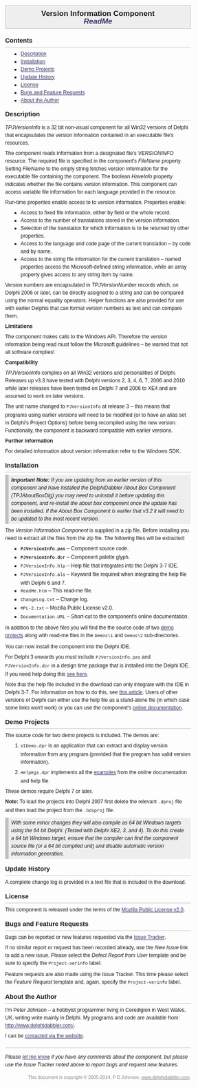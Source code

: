 <!DOCTYPE html PUBLIC "-//W3C//DTD XHTML 1.0 Transitional//EN"
    "http://www.w3.org/TR/xhtml1/DTD/xhtml1-transitional.dtd">
<!--
 * This Source Code Form is subject to the terms of the Mozilla Public License,
 * v. 2.0. If a copy of the MPL was not distributed with this file, You can
 * obtain one at http://mozilla.org/MPL/2.0/
 *
 * Copyright (C) 2005-2014, Peter Johnson (www.delphidabbler.com).
 *
 * Read-me file for Version Information Component.
-->
<html xmlns="http://www.w3.org/1999/xhtml" lang="en" xml:lang="en">

<head>

<title>
  DelphiDabbler Version Information Component ReadMe
</title>

<style type="text/css">
  body {
    margin: 1em;
    padding: 0;
    font-family: Verdana, Arial, sans-serif;
    font-size: 9pt;
    line-height: 150%;
  }
  h1 {
    margin: 0 0 1em 0;
    padding: 0.5em;
    border: 1px silver solid;
    background-color: #eee;
    font-size: 13pt;
    font-weight: bold;
    text-align: center;
  }
  h1 .subtitle {
    font-style: italic;
    color: #336;
  }
  h2 {
    margin: 1em 0 0 0;
    padding: 0;
    padding-bottom: 6px;
    border-bottom: 1px silver solid;
    font-size: 11pt;
    font-weight: bold;
  }
  h3 {
    margin: 0.5em 0 0 0;
    padding: 0;
    font-size: 9pt;
    font-weight: bold;
  }
  p {
    margin: 0.5em 0 0 0;
    padding: 0;
  }
  ul, ol {
    margin: 0.5em 0 0 3em;
    padding: 0;
  }
  ul {
    list-style-type: square;
  }
  ul.spaced li,
  ol.spaced li {
    margin-top: 0.5em;
  }
  ul.spaced li,
  ol.spaced li {
    margin-top: 0.5em;
  }
  ul.unspaced li,
  ol.unspaced li {
    margin-top: 0;
  }
  ul.unspaced li.first,
  ol.unspaced li.first {
    margin-top: 0.5em;
  }
  code {
    font-family: "Courier New", Courier, monospace;
  }
  a:link {
    color: #336;
    text-decoration: underline;
  }
  a:visited {
    color: #669;
    text-decoration: underline;
  }
  a:active {
    color: #336;
    text-decoration: underline;
  }
  a:hover {
    text-decoration: underline;
  }
  .pullout {
    border-left: 8px silver solid;
    background-color: #eee;
    margin: 0.5em 0 0 0;
    padding: 0.25em 0.5em;
    font-style: italic;
  }
  .indent {
    margin-left: 3em;
  }
  .highlight {
    color: #336;
    font-style: italic;
    font-weight: bold;
  }
  .endnotes {
    margin: 1.5em 0 0 0;
    padding: 1em 0 0 0;
    border-top: 1px silver solid;
  }
  .comments {
    font-style: italic;
  }
  .copyright,
  .copyright a:link,
  .copyright a:visited,
  .copyright a:active {
    margin: 1em 0 0 0;
    color: gray;
    font-size: 8pt;
    text-align: right;
  }
  </style>

</head>

<body>

<h1>
  <div>Version Information Component</div>
  <div class="subtitle">ReadMe</div>
</h1>

<h2 id="contents">
  Contents
</h2>

<ul>
  <li><a href="#description">Description</a></li>
  <li><a href="#installation">Installation</a></li>
  <li><a href="#demo">Demo Projects</a></li>
  <li><a href="#update">Update History</a></li>
  <li><a href="#license">License</a></li>
  <li><a href="#bugs">Bugs and Feature Requests</a></li>
  <li><a href="#author">About the Author</a></li>
</ul>

<h2 id="description">
  Description
</h2>

<p>
  <var>TPJVersionInfo</var> is a 32 bit non-visual component for all Win32
  versions of Delphi that encapsulates the version information contained in an
  executable file's resources.
</p>

<p>
  The component reads information from a designated file's
  <var>VERSIONINFO</var> resource. The required file is specified in the
  component's <var>FileName</var> property. Setting <var>FileName</var> to the
  empty string fetches version information for the executable file containing
  the component. The boolean <var>HaveInfo</var> property indicates whether the
  file contains version information. This component can access variable file
  information for each language provided in the resource.
</p>

<p>
  Run-time properties enable access to to version information. Properties
  enable:
</p>

<ul>
  <li>
    Access to fixed file information, either by field or the whole record.
  </li>
  <li>
    Access to the number of translations stored in the version information.
  </li>
  <li>
    Selection of the translation for which information is to be returned by
    other properties.
  </li>
  <li>
    Access to the language and code page of the current translation &ndash; by
    code and by name.
  </li>
  <li>
    Access to the string file information for the current translation &ndash;
    named properties access the Microsoft-defined string information, while an
    array property gives access to any string item by name.
  </li>
</ul>

<p>
  Version numbers are encapsulated in <var>TPJVersionNumber</var> records which,
  on Delphi 2006 or later, can be directly assigned to a string and can be
  compared using the normal equality operators. Helper functions are also
  provided for use with earlier Delphis that can format version numbers as text
  and can compare them.
</p>

<h3>
  Limitations
</h3>

<p>
  The component makes calls to the Windows API. Therefore the version
  information being read must follow the Microsoft guidelines &ndash; be warned
  that not all software complies!
</p>

<h3>
  Compatibility
</h3>

<p>
  <var>TPJVersionInfo</var> compiles on all Win32 versions and personalities of
  Delphi. Releases up v3.3 have  tested with Delphi versions 2, 3, 4, 6, 7, 2006
  and 2010 while later releases have been tested on Delphi 7 and 2006 to XE4 and
  are assumed to work on later versions.
</p>

<p>
  The unit name changed to <code>PJVersionInfo</code> at release 3 &ndash; this
  means that programs using earlier versions will need to be modified (or to
  have an alias set in Delphi's Project Options) before being recompiled using
  the new version. Functionally, the component is backward compatible with
  earlier versions.
</p>

<h3>
  Further information
</h3>

<p>
  For detailed information about version information refer to the Windows SDK.
</p>

<h2 id="installation">
  Installation
</h2>

<div class="pullout">
  <strong>Important Note:</strong> If you are updating from an earlier version
  of this component and have installed the <em>DelphiDabbler</em> About Box
  Component (<var>TPJAboutBoxDlg</var>) you may need to uninstall it before
  updating this component, and re-install the about box component once the
  update has been installed. If the About Box Component is earlier that v3.2 it
  will need to be updated to the most recent version.
</div>

<p>
  The <em>Version Information Component</em> is supplied in a zip file. Before
  installing you need to extract all the files from the zip file. The following
  files will be extracted:
</p>

<ul>
  <li>
    <strong><code>PJVersionInfo.pas</code></strong> &ndash; Component source
    code.
  </li>
  <li>
    <strong><code>PJVersionInfo.dcr</code></strong> &ndash; Component palette
    glyph.
  </li>
  <li>
    <code>PJVersionInfo.hlp</code> &ndash; Help file that integrates into the
    Delphi 3-7 IDE.
  </li>
  <li>
    <code>PJVersionInfo.als</code> &ndash; Keyword file required when
    integrating the help file with Delphi 6 and 7.
  </li>
  <li>
    <code>ReadMe.htm</code> &ndash; This read-me file.
  </li>
  <li>
    <code>ChangeLog.txt</code> &ndash; Change log.
  </li>
  <li>
    <code>MPL-2.txt</code> &ndash; Mozilla Public License v2.0.
  </li>
  <li>
    <code>Documentation.URL</code> &ndash; Short-cut to the component's online
    documentation.
  </li>
</ul>

<p>
  In addition to the above files you will find the the source code of two <a
    href="#demo"
  >demo projects</a> along with read-me files in the <code>Demos\1</code> and
  <code>Demos\2</code> sub-directories.
</p>

<p>
  You can now install the component into the Delphi IDE.
</p>

<p>
  For Delphi 3 onwards you must include <code>PJVersionInfo.pas</code> and
  <code>PJVersionInfo.dcr</code> in a design time package that is installed into
  the Delphi IDE. If you need help doing this <a
    href="http://www.delphidabbler.com/url/install-comp"
  >see here</a>.
</p>

<p>
  Note that the help file included in the download can only integrate with the
  IDE in Delphi 3-7. For information on how to do this, see <a
    href="http://www.delphidabbler.com/articles?article=15"
  >this article</a>. Users of other versions of Delphi can either use the help
  file as a stand-alone file (in which case some links won't work) or you can
  use the component's <a
    href="http://www.delphidabbler.com/url/verinfo-docs"
  >online documentation</a>.
</p>

<h2 id="demo">
  Demo Projects
</h2>

<p>
  The source code for two demo projects is included. The demos are:
</p>

<ol class="spaced">
  <li>
    <code>VIDemo.dpr</code> is an application that can extract and display
    version information from any program (provided that the program has valid
    version information).
  </li>
  <li>
    <code>HelpEgs.dpr</code> implements all the <a
      href="http://delphidabbler.com/url/verinfo-egs"
    >examples</a> from the online documentation and help file.
  </li>
</ol>

<p>
  These demos require Delphi 7 or later.
</p>

<p>
  <strong>Note:</strong> To load the projects into Delphi 2007 first delete the
  relevant <code>.dproj</code> file and then load the project from the
  <code>.bdsproj</code> file.
</p>

<div class="pullout">
  With some minor changes they will also compile as 64 bit Windows targets using
  the 64 bit Delphi. (Tested with Delphi XE2, 3, and 4). To do this create a 64
  bit Windows target, ensure that the compiler can find the component source
  file (or a 64 bit compiled unit) and disable automatic version information
  generation.
</div>

<h2 id="update">
  Update History
</h2>

<p>
  A complete change log is provided in a text file that is included in the
  download.
</p>

<h2 id="license">
  License
</h2>

<p>
  This component is released under the terms of the <a
    href="http://www.mozilla.org/MPL/2.0/"
  >Mozilla Public License v2.0</a>.
</p>

<h2 id="bugs">
  Bugs and Feature Requests
</h2>

<p>
  Bugs can be reported or new features requested via the <a
    href="http://www.delphidabbler.com/url/ddlib-issues"
  >Issue Tracker</a>.
</p>

<p>
  If no similar report or request has been recorded already, use the <em>New
  Issue</em> link to add a new issue. Please select the <em>Defect Report from
  User</em> template and be sure to specify the <code>Project-verinfo</code>
  label.
</p>

<p>
  Feature requests are also made using the Issue Tracker. This time please
  select the <em>Feature Request</em> template and, again, specify the
  <code>Project-verinfo</code> label.
</p>

<h2 id="author">
  About the Author
</h2>

<p>
  I'm Peter Johnson &ndash; a hobbyist programmer living in Ceredigion in West
  Wales, UK, writing write mainly in Delphi. My programs and code are available
  from: <a
    href="http://www.delphidabbler.com/"
  >http://www.delphidabbler.com/</a>.
</p>

<p>
  I can be <a
    href="http://www.delphidabbler.com/contact"
  >contacted via the website</a>.
</p>

<div class="endnotes">

  <div class="comments">
    Please <a
      href="http://www.delphidabbler.com/contact"
    >let me know</a> if you have any comments about the component, but please
    use the Issue Tracker noted above to report bugs and request new features.
  </div>

  <div class="copyright">
    This document is copyright &copy; 2005-2014, P D Johnson, <a
      href="http://www.delphidabbler.com/"
    >www.delphidabbler.com</a>.
  </div>

</div>

</body>

</html>

